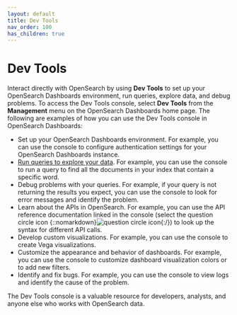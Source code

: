 ```yaml
---
layout: default
title: Dev Tools
nav_order: 100
has_children: true
---
```


# Dev Tools

Interact directly with OpenSearch by using **Dev Tools** to set up your OpenSearch Dashboards environment, run queries, explore data, and debug problems. To access the Dev Tools console, select **Dev Tools** from the **Management** menu on the OpenSearch Dashboards home page. The following are examples of how you can use the Dev Tools console in OpenSearch Dashboards: 

- Set up your OpenSearch Dashboards environment. For example, you can use the console to configure authentication settings for your OpenSearch Dashboards instance. 
- [Run queries to explore your data]({{site.url}}{{site.baseurl}}/dashboards/dev-tools/run-queries/). For example, you can use the console to run a query to find all the documents in your index that contain a specific word.
- Debug problems with your queries. For example, if your query is not returning the results you expect, you can use the console to look for error messages and identify the problem.
- Learn about the APIs in OpenSearch. For example, you can use the API reference documentation linked in the console (select the question circle icon {::nomarkdown}<img src="{{site.url}}{{site.baseurl}}/images/icons/question-circle.png" class="inline-icon" alt="question circle icon"/>{:/}) to look up the syntax for different API calls.
- Develop custom visualizations. For example, you can use the console to create Vega visualizations. 
- Customize the appearance and behavior of dashboards. For example, you can use the console to customize dashboard visualization colors or to add new filters. 
- Identify and fix bugs. For example, you can use the console to view logs and identify the cause of the problem.

The Dev Tools console is a valuable resource for developers, analysts, and anyone else who works with OpenSearch data.
